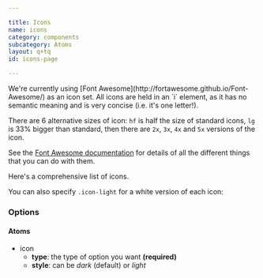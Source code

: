 ```yaml
---

title: Icons
name: icons
category: components
subcategory: Atoms
layout: q+tq
id: icons-page

---
```


<p class="lead">We're currently using [Font Awesome](http://fortawesome.github.io/Font-Awesome/) as an icon set. All icons are held in an `i` element, as it has no semantic meaning and is very concise (i.e. it's one letter!).</p>

<script>
component("icon", { "type": "heart" } );
</script>

There are 6 alternative sizes of icon: `hf` is half the size of standard icons, `lg` is 33% bigger than standard, then there are `2x`, `3x`, `4x` and `5x` versions of the icon.

<script>
component("icon", { "type": "heart", "size":"hf" } )+
component("icon", { "type": "heart", "size":"lg" } )+
component("icon", { "type": "heart", "size":"2x" } )+
component("icon", { "type": "heart", "size":"3x" } )+
component("icon", { "type": "heart", "size":"4x" } )+
component("icon", { "type": "heart", "size":"5x" } );
</script>

See the [Font Awesome documentation](http://fortawesome.github.io/Font-Awesome/examples/) for details of all the different things that you can do with them.

Here's a comprehensive list of icons.

<script>
component("icon", { "type": "adn" } )
+component("icon", { "type": "align-center" } )
+component("icon", { "type": "align-justify" } )
+component("icon", { "type": "align-left" } )
+component("icon", { "type": "align-right" } )
+component("icon", { "type": "ambulance" } )
+component("icon", { "type": "anchor" } )
+component("icon", { "type": "android" } )
+component("icon", { "type": "angellist" } )
+component("icon", { "type": "angle-double-down" } )
+component("icon", { "type": "angle-double-left" } )
+component("icon", { "type": "angle-double-right" } )
+component("icon", { "type": "angle-double-up" } )
+component("icon", { "type": "angle-down" } )
+component("icon", { "type": "angle-left" } )
+component("icon", { "type": "angle-right" } )
+component("icon", { "type": "angle-up" } )
+component("icon", { "type": "apple" } )
+component("icon", { "type": "archive" } )
+component("icon", { "type": "area-chart" } )
+component("icon", { "type": "arrow-circle-down" } )
+component("icon", { "type": "arrow-circle-left" } )
+component("icon", { "type": "arrow-circle-o-down" } )
+component("icon", { "type": "arrow-circle-o-left" } )
+component("icon", { "type": "arrow-circle-o-right" } )
+component("icon", { "type": "arrow-circle-o-up" } )
+component("icon", { "type": "arrow-circle-right" } )
+component("icon", { "type": "arrow-circle-up" } )
+component("icon", { "type": "arrow-down" } )
+component("icon", { "type": "arrow-left" } )
+component("icon", { "type": "arrow-right" } )
+component("icon", { "type": "arrow-up" } )
+component("icon", { "type": "arrows" } )
+component("icon", { "type": "arrows-alt" } )
+component("icon", { "type": "arrows-h" } )
+component("icon", { "type": "arrows-v" } )
+component("icon", { "type": "asterisk" } )
+component("icon", { "type": "at" } )
+component("icon", { "type": "backward" } )
+component("icon", { "type": "ban" } )
+component("icon", { "type": "bar-chart" } )
+component("icon", { "type": "barcode" } )
+component("icon", { "type": "bars" } )
+component("icon", { "type": "beer" } )
+component("icon", { "type": "behance" } )
+component("icon", { "type": "behance-square" } )
+component("icon", { "type": "bell" } )
+component("icon", { "type": "bell-o" } )
+component("icon", { "type": "bell-slash" } )
+component("icon", { "type": "bell-slash-o" } )
+component("icon", { "type": "bicycle" } )
+component("icon", { "type": "binoculars" } )
+component("icon", { "type": "birthday-cake" } )
+component("icon", { "type": "bitbucket" } )
+component("icon", { "type": "bitbucket-square" } )
+component("icon", { "type": "bold" } )
+component("icon", { "type": "bolt" } )
+component("icon", { "type": "bomb" } )
+component("icon", { "type": "book" } )
+component("icon", { "type": "bookmark" } )
+component("icon", { "type": "bookmark-o" } )
+component("icon", { "type": "briefcase" } )
+component("icon", { "type": "btc" } )
+component("icon", { "type": "bug" } )
+component("icon", { "type": "building" } )
+component("icon", { "type": "building-o" } )
+component("icon", { "type": "bullhorn" } )
+component("icon", { "type": "bullseye" } )
+component("icon", { "type": "bus" } )
+component("icon", { "type": "calculator" } )
+component("icon", { "type": "calendar" } )
+component("icon", { "type": "calendar-o" } )
+component("icon", { "type": "camera" } )
+component("icon", { "type": "camera-retro" } )
+component("icon", { "type": "car" } )
+component("icon", { "type": "caret-down" } )
+component("icon", { "type": "caret-left" } )
+component("icon", { "type": "caret-right" } )
+component("icon", { "type": "caret-square-o-down" } )
+component("icon", { "type": "caret-square-o-left" } )
+component("icon", { "type": "caret-square-o-right" } )
+component("icon", { "type": "caret-square-o-up" } )
+component("icon", { "type": "caret-up" } )
+component("icon", { "type": "cc" } )
+component("icon", { "type": "cc-amex" } )
+component("icon", { "type": "cc-discover" } )
+component("icon", { "type": "cc-mastercard" } )
+component("icon", { "type": "cc-paypal" } )
+component("icon", { "type": "cc-stripe" } )
+component("icon", { "type": "cc-visa" } )
+component("icon", { "type": "certificate" } )
+component("icon", { "type": "chain-broken" } )
+component("icon", { "type": "check" } )
+component("icon", { "type": "check-circle" } )
+component("icon", { "type": "check-circle-o" } )
+component("icon", { "type": "check-square" } )
+component("icon", { "type": "check-square-o" } )
+component("icon", { "type": "chevron-circle-down" } )
+component("icon", { "type": "chevron-circle-left" } )
+component("icon", { "type": "chevron-circle-right" } )
+component("icon", { "type": "chevron-circle-up" } )
+component("icon", { "type": "chevron-down" } )
+component("icon", { "type": "chevron-left" } )
+component("icon", { "type": "chevron-right" } )
+component("icon", { "type": "chevron-up" } )
+component("icon", { "type": "child" } )
+component("icon", { "type": "circle" } )
+component("icon", { "type": "circle-o" } )
+component("icon", { "type": "circle-o-notch" } )
+component("icon", { "type": "circle-thin" } )
+component("icon", { "type": "clipboard" } )
+component("icon", { "type": "clock-o" } )
+component("icon", { "type": "cloud" } )
+component("icon", { "type": "cloud-download" } )
+component("icon", { "type": "cloud-upload" } )
+component("icon", { "type": "code" } )
+component("icon", { "type": "code-fork" } )
+component("icon", { "type": "codepen" } )
+component("icon", { "type": "coffee" } )
+component("icon", { "type": "cog" } )
+component("icon", { "type": "cogs" } )
+component("icon", { "type": "columns" } )
+component("icon", { "type": "comment" } )
+component("icon", { "type": "comment-o" } )
+component("icon", { "type": "comments" } )
+component("icon", { "type": "comments-o" } )
+component("icon", { "type": "compass" } )
+component("icon", { "type": "compress" } )
+component("icon", { "type": "copyright" } )
+component("icon", { "type": "credit-card" } )
+component("icon", { "type": "crop" } )
+component("icon", { "type": "crosshairs" } )
+component("icon", { "type": "css3" } )
+component("icon", { "type": "cube" } )
+component("icon", { "type": "cubes" } )
+component("icon", { "type": "cutlery" } )
+component("icon", { "type": "database" } )
+component("icon", { "type": "delicious" } )
+component("icon", { "type": "desktop" } )
+component("icon", { "type": "deviantart" } )
+component("icon", { "type": "digg" } )
+component("icon", { "type": "dot-circle-o" } )
+component("icon", { "type": "download" } )
+component("icon", { "type": "dribbble" } )
+component("icon", { "type": "dropbox" } )
+component("icon", { "type": "drupal" } )
+component("icon", { "type": "eject" } )
+component("icon", { "type": "ellipsis-h" } )
+component("icon", { "type": "ellipsis-v" } )
+component("icon", { "type": "empire" } )
+component("icon", { "type": "envelope" } )
+component("icon", { "type": "envelope-o" } )
+component("icon", { "type": "envelope-square" } )
+component("icon", { "type": "eraser" } )
+component("icon", { "type": "eur" } )
+component("icon", { "type": "exchange" } )
+component("icon", { "type": "exclamation" } )
+component("icon", { "type": "exclamation-circle" } )
+component("icon", { "type": "exclamation-triangle" } )
+component("icon", { "type": "expand" } )
+component("icon", { "type": "external-link" } )
+component("icon", { "type": "external-link-square" } )
+component("icon", { "type": "eye" } )
+component("icon", { "type": "eye-slash" } )
+component("icon", { "type": "eyedropper" } )
+component("icon", { "type": "facebook" } )
+component("icon", { "type": "facebook-square" } )
+component("icon", { "type": "fast-backward" } )
+component("icon", { "type": "fast-forward" } )
+component("icon", { "type": "fax" } )
+component("icon", { "type": "female" } )
+component("icon", { "type": "fighter-jet" } )
+component("icon", { "type": "file" } )
+component("icon", { "type": "file-archive-o" } )
+component("icon", { "type": "file-audio-o" } )
+component("icon", { "type": "file-code-o" } )
+component("icon", { "type": "file-excel-o" } )
+component("icon", { "type": "file-image-o" } )
+component("icon", { "type": "file-o" } )
+component("icon", { "type": "file-pdf-o" } )
+component("icon", { "type": "file-powerpoint-o" } )
+component("icon", { "type": "file-text" } )
+component("icon", { "type": "file-text-o" } )
+component("icon", { "type": "file-video-o" } )
+component("icon", { "type": "file-word-o" } )
+component("icon", { "type": "files-o" } )
+component("icon", { "type": "film" } )
+component("icon", { "type": "filter" } )
+component("icon", { "type": "fire" } )
+component("icon", { "type": "fire-extinguisher" } )
+component("icon", { "type": "flag" } )
+component("icon", { "type": "flag-checkered" } )
+component("icon", { "type": "flag-o" } )
+component("icon", { "type": "flask" } )
+component("icon", { "type": "flickr" } )
+component("icon", { "type": "floppy-o" } )
+component("icon", { "type": "folder" } )
+component("icon", { "type": "folder-o" } )
+component("icon", { "type": "folder-open" } )
+component("icon", { "type": "folder-open-o" } )
+component("icon", { "type": "font" } )
+component("icon", { "type": "forward" } )
+component("icon", { "type": "foursquare" } )
+component("icon", { "type": "frown-o" } )
+component("icon", { "type": "futbol-o" } )
+component("icon", { "type": "gamepad" } )
+component("icon", { "type": "gavel" } )
+component("icon", { "type": "gbp" } )
+component("icon", { "type": "gift" } )
+component("icon", { "type": "git" } )
+component("icon", { "type": "git-square" } )
+component("icon", { "type": "github" } )
+component("icon", { "type": "github-alt" } )
+component("icon", { "type": "github-square" } )
+component("icon", { "type": "gittip" } )
+component("icon", { "type": "glass" } )
+component("icon", { "type": "globe" } )
+component("icon", { "type": "google" } )
+component("icon", { "type": "google-plus" } )
+component("icon", { "type": "google-plus-square" } )
+component("icon", { "type": "google-wallet" } )
+component("icon", { "type": "graduation-cap" } )
+component("icon", { "type": "h-square" } )
+component("icon", { "type": "hacker-news" } )
+component("icon", { "type": "hand-o-down" } )
+component("icon", { "type": "hand-o-left" } )
+component("icon", { "type": "hand-o-right" } )
+component("icon", { "type": "hand-o-up" } )
+component("icon", { "type": "hdd-o" } )
+component("icon", { "type": "header" } )
+component("icon", { "type": "headphones" } )
+component("icon", { "type": "heart" } )
+component("icon", { "type": "heart-o" } )
+component("icon", { "type": "history" } )
+component("icon", { "type": "home" } )
+component("icon", { "type": "hospital-o" } )
+component("icon", { "type": "html5" } )
+component("icon", { "type": "ils" } )
+component("icon", { "type": "inbox" } )
+component("icon", { "type": "indent" } )
+component("icon", { "type": "info" } )
+component("icon", { "type": "info-circle" } )
+component("icon", { "type": "inr" } )
+component("icon", { "type": "instagram" } )
+component("icon", { "type": "ioxhost" } )
+component("icon", { "type": "italic" } )
+component("icon", { "type": "joomla" } )
+component("icon", { "type": "jpy" } )
+component("icon", { "type": "jsfiddle" } )
+component("icon", { "type": "key" } )
+component("icon", { "type": "keyboard-o" } )
+component("icon", { "type": "krw" } )
+component("icon", { "type": "language" } )
+component("icon", { "type": "laptop" } )
+component("icon", { "type": "lastfm" } )
+component("icon", { "type": "lastfm-square" } )
+component("icon", { "type": "leaf" } )
+component("icon", { "type": "lemon-o" } )
+component("icon", { "type": "level-down" } )
+component("icon", { "type": "level-up" } )
+component("icon", { "type": "life-ring" } )
+component("icon", { "type": "lightbulb-o" } )
+component("icon", { "type": "line-chart" } )
+component("icon", { "type": "link" } )
+component("icon", { "type": "linkedin" } )
+component("icon", { "type": "linkedin-square" } )
+component("icon", { "type": "linux" } )
+component("icon", { "type": "list" } )
+component("icon", { "type": "list-alt" } )
+component("icon", { "type": "list-ol" } )
+component("icon", { "type": "list-ul" } )
+component("icon", { "type": "location-arrow" } )
+component("icon", { "type": "lock" } )
+component("icon", { "type": "long-arrow-down" } )
+component("icon", { "type": "long-arrow-left" } )
+component("icon", { "type": "long-arrow-right" } )
+component("icon", { "type": "long-arrow-up" } )
+component("icon", { "type": "magic" } )
+component("icon", { "type": "magnet" } )
+component("icon", { "type": "male" } )
+component("icon", { "type": "map-marker" } )
+component("icon", { "type": "maxcdn" } )
+component("icon", { "type": "meanpath" } )
+component("icon", { "type": "medkit" } )
+component("icon", { "type": "meh-o" } )
+component("icon", { "type": "microphone" } )
+component("icon", { "type": "microphone-slash" } )
+component("icon", { "type": "minus" } )
+component("icon", { "type": "minus-circle" } )
+component("icon", { "type": "minus-square" } )
+component("icon", { "type": "minus-square-o" } )
+component("icon", { "type": "mobile" } )
+component("icon", { "type": "money" } )
+component("icon", { "type": "moon-o" } )
+component("icon", { "type": "music" } )
+component("icon", { "type": "newspaper-o" } )
+component("icon", { "type": "openid" } )
+component("icon", { "type": "outdent" } )
+component("icon", { "type": "pagelines" } )
+component("icon", { "type": "paint-brush" } )
+component("icon", { "type": "paper-plane" } )
+component("icon", { "type": "paper-plane-o" } )
+component("icon", { "type": "paperclip" } )
+component("icon", { "type": "paragraph" } )
+component("icon", { "type": "pause" } )
+component("icon", { "type": "paw" } )
+component("icon", { "type": "paypal" } )
+component("icon", { "type": "pencil" } )
+component("icon", { "type": "pencil-square" } )
+component("icon", { "type": "pencil-square-o" } )
+component("icon", { "type": "phone" } )
+component("icon", { "type": "phone-square" } )
+component("icon", { "type": "picture-o" } )
+component("icon", { "type": "pie-chart" } )
+component("icon", { "type": "pied-piper" } )
+component("icon", { "type": "pied-piper-alt" } )
+component("icon", { "type": "pinterest" } )
+component("icon", { "type": "pinterest-square" } )
+component("icon", { "type": "plane" } )
+component("icon", { "type": "play" } )
+component("icon", { "type": "play-circle" } )
+component("icon", { "type": "play-circle-o" } )
+component("icon", { "type": "plug" } )
+component("icon", { "type": "plus" } )
+component("icon", { "type": "plus-circle" } )
+component("icon", { "type": "plus-square" } )
+component("icon", { "type": "plus-square-o" } )
+component("icon", { "type": "power-off" } )
+component("icon", { "type": "print" } )
+component("icon", { "type": "puzzle-piece" } )
+component("icon", { "type": "qq" } )
+component("icon", { "type": "qrcode" } )
+component("icon", { "type": "question" } )
+component("icon", { "type": "question-circle" } )
+component("icon", { "type": "quote-left" } )
+component("icon", { "type": "quote-right" } )
+component("icon", { "type": "random" } )
+component("icon", { "type": "rebel" } )
+component("icon", { "type": "recycle" } )
+component("icon", { "type": "reddit" } )
+component("icon", { "type": "reddit-square" } )
+component("icon", { "type": "refresh" } )
+component("icon", { "type": "renren" } )
+component("icon", { "type": "repeat" } )
+component("icon", { "type": "reply" } )
+component("icon", { "type": "reply-all" } )
+component("icon", { "type": "retweet" } )
+component("icon", { "type": "road" } )
+component("icon", { "type": "rocket" } )
+component("icon", { "type": "rss" } )
+component("icon", { "type": "rss-square" } )
+component("icon", { "type": "rub" } )
+component("icon", { "type": "scissors" } )
+component("icon", { "type": "search" } )
+component("icon", { "type": "search-minus" } )
+component("icon", { "type": "search-plus" } )
+component("icon", { "type": "share" } )
+component("icon", { "type": "share-alt" } )
+component("icon", { "type": "share-alt-square" } )
+component("icon", { "type": "share-square" } )
+component("icon", { "type": "share-square-o" } )
+component("icon", { "type": "shield" } )
+component("icon", { "type": "shopping-cart" } )
+component("icon", { "type": "sign-in" } )
+component("icon", { "type": "sign-out" } )
+component("icon", { "type": "signal" } )
+component("icon", { "type": "sitemap" } )
+component("icon", { "type": "skype" } )
+component("icon", { "type": "slack" } )
+component("icon", { "type": "sliders" } )
+component("icon", { "type": "slideshare" } )
+component("icon", { "type": "smile-o" } )
+component("icon", { "type": "sort" } )
+component("icon", { "type": "sort-alpha-asc" } )
+component("icon", { "type": "sort-alpha-desc" } )
+component("icon", { "type": "sort-amount-asc" } )
+component("icon", { "type": "sort-amount-desc" } )
+component("icon", { "type": "sort-asc" } )
+component("icon", { "type": "sort-desc" } )
+component("icon", { "type": "sort-numeric-asc" } )
+component("icon", { "type": "sort-numeric-desc" } )
+component("icon", { "type": "soundcloud" } )
+component("icon", { "type": "space-shuttle" } )
+component("icon", { "type": "spinner" } )
+component("icon", { "type": "spoon" } )
+component("icon", { "type": "spotify" } )
+component("icon", { "type": "square" } )
+component("icon", { "type": "square-o" } )
+component("icon", { "type": "stack-exchange" } )
+component("icon", { "type": "stack-overflow" } )
+component("icon", { "type": "star" } )
+component("icon", { "type": "star-half" } )
+component("icon", { "type": "star-half-o" } )
+component("icon", { "type": "star-o" } )
+component("icon", { "type": "steam" } )
+component("icon", { "type": "steam-square" } )
+component("icon", { "type": "step-backward" } )
+component("icon", { "type": "step-forward" } )
+component("icon", { "type": "stethoscope" } )
+component("icon", { "type": "stop" } )
+component("icon", { "type": "strikethrough" } )
+component("icon", { "type": "stumbleupon" } )
+component("icon", { "type": "stumbleupon-circle" } )
+component("icon", { "type": "subscript" } )
+component("icon", { "type": "suitcase" } )
+component("icon", { "type": "sun-o" } )
+component("icon", { "type": "superscript" } )
+component("icon", { "type": "table" } )
+component("icon", { "type": "tablet" } )
+component("icon", { "type": "tachometer" } )
+component("icon", { "type": "tag" } )
+component("icon", { "type": "tags" } )
+component("icon", { "type": "tasks" } )
+component("icon", { "type": "taxi" } )
+component("icon", { "type": "tencent-weibo" } )
+component("icon", { "type": "terminal" } )
+component("icon", { "type": "text-height" } )
+component("icon", { "type": "text-width" } )
+component("icon", { "type": "th" } )
+component("icon", { "type": "th-large" } )
+component("icon", { "type": "th-list" } )
+component("icon", { "type": "thumb-tack" } )
+component("icon", { "type": "thumbs-down" } )
+component("icon", { "type": "thumbs-o-down" } )
+component("icon", { "type": "thumbs-o-up" } )
+component("icon", { "type": "thumbs-up" } )
+component("icon", { "type": "ticket" } )
+component("icon", { "type": "times" } )
+component("icon", { "type": "times-circle" } )
+component("icon", { "type": "times-circle-o" } )
+component("icon", { "type": "tint" } )
+component("icon", { "type": "toggle-off" } )
+component("icon", { "type": "toggle-on" } )
+component("icon", { "type": "trash" } )
+component("icon", { "type": "trash-o" } )
+component("icon", { "type": "tree" } )
+component("icon", { "type": "trello" } )
+component("icon", { "type": "trophy" } )
+component("icon", { "type": "truck" } )
+component("icon", { "type": "try" } )
+component("icon", { "type": "tty" } )
+component("icon", { "type": "tumblr" } )
+component("icon", { "type": "tumblr-square" } )
+component("icon", { "type": "twitch" } )
+component("icon", { "type": "twitter" } )
+component("icon", { "type": "twitter-square" } )
+component("icon", { "type": "umbrella" } )
+component("icon", { "type": "underline" } )
+component("icon", { "type": "undo" } )
+component("icon", { "type": "university" } )
+component("icon", { "type": "unlock" } )
+component("icon", { "type": "unlock-alt" } )
+component("icon", { "type": "upload" } )
+component("icon", { "type": "usd" } )
+component("icon", { "type": "user" } )
+component("icon", { "type": "user-md" } )
+component("icon", { "type": "users" } )
+component("icon", { "type": "video-camera" } )
+component("icon", { "type": "vimeo-square" } )
+component("icon", { "type": "vine" } )
+component("icon", { "type": "vk" } )
+component("icon", { "type": "volume-down" } )
+component("icon", { "type": "volume-off" } )
+component("icon", { "type": "volume-up" } )
+component("icon", { "type": "weibo" } )
+component("icon", { "type": "weixin" } )
+component("icon", { "type": "wheelchair" } )
+component("icon", { "type": "wifi" } )
+component("icon", { "type": "windows" } )
+component("icon", { "type": "wordpress" } )
+component("icon", { "type": "wrench" } )
+component("icon", { "type": "xing" } )
+component("icon", { "type": "xing-square" } )
+component("icon", { "type": "yahoo" } )
+component("icon", { "type": "yelp" } )
+component("icon", { "type": "youtube" } )
+component("icon", { "type": "youtube-play" } );

</script>

You can also specify `.icon-light` for a white version of each icon:

<script>
component("icon", { "type": "adn", "style": "inverse" } )
+component("icon", { "type": "align-center", "style": "inverse" } )
+component("icon", { "type": "align-justify", "style": "inverse" } )
+component("icon", { "type": "align-left", "style": "inverse" } )
+component("icon", { "type": "align-right", "style": "inverse" } )
+component("icon", { "type": "ambulance", "style": "inverse" } )
+component("icon", { "type": "anchor", "style": "inverse" } )
+component("icon", { "type": "android", "style": "inverse" } )
+component("icon", { "type": "angellist", "style": "inverse" } )
+component("icon", { "type": "angle-double-down", "style": "inverse" } )
+component("icon", { "type": "angle-double-left", "style": "inverse" } )
+component("icon", { "type": "angle-double-right", "style": "inverse" } )
+component("icon", { "type": "angle-double-up", "style": "inverse" } )
+component("icon", { "type": "angle-down", "style": "inverse" } )
+component("icon", { "type": "angle-left", "style": "inverse" } )
+component("icon", { "type": "angle-right", "style": "inverse" } )
+component("icon", { "type": "angle-up", "style": "inverse" } )
+component("icon", { "type": "apple", "style": "inverse" } )
+component("icon", { "type": "archive", "style": "inverse" } )
+component("icon", { "type": "area-chart", "style": "inverse" } )
+component("icon", { "type": "arrow-circle-down", "style": "inverse" } )
+component("icon", { "type": "arrow-circle-left", "style": "inverse" } )
+component("icon", { "type": "arrow-circle-o-down", "style": "inverse" } )
+component("icon", { "type": "arrow-circle-o-left", "style": "inverse" } )
+component("icon", { "type": "arrow-circle-o-right", "style": "inverse" } )
+component("icon", { "type": "arrow-circle-o-up", "style": "inverse" } )
+component("icon", { "type": "arrow-circle-right", "style": "inverse" } )
+component("icon", { "type": "arrow-circle-up", "style": "inverse" } )
+component("icon", { "type": "arrow-down", "style": "inverse" } )
+component("icon", { "type": "arrow-left", "style": "inverse" } )
+component("icon", { "type": "arrow-right", "style": "inverse" } )
+component("icon", { "type": "arrow-up", "style": "inverse" } )
+component("icon", { "type": "arrows", "style": "inverse" } )
+component("icon", { "type": "arrows-alt", "style": "inverse" } )
+component("icon", { "type": "arrows-h", "style": "inverse" } )
+component("icon", { "type": "arrows-v", "style": "inverse" } )
+component("icon", { "type": "asterisk", "style": "inverse" } )
+component("icon", { "type": "at", "style": "inverse" } )
+component("icon", { "type": "backward", "style": "inverse" } )
+component("icon", { "type": "ban", "style": "inverse" } )
+component("icon", { "type": "bar-chart", "style": "inverse" } )
+component("icon", { "type": "barcode", "style": "inverse" } )
+component("icon", { "type": "bars", "style": "inverse" } )
+component("icon", { "type": "beer", "style": "inverse" } )
+component("icon", { "type": "behance", "style": "inverse" } )
+component("icon", { "type": "behance-square", "style": "inverse" } )
+component("icon", { "type": "bell", "style": "inverse" } )
+component("icon", { "type": "bell-o", "style": "inverse" } )
+component("icon", { "type": "bell-slash", "style": "inverse" } )
+component("icon", { "type": "bell-slash-o", "style": "inverse" } )
+component("icon", { "type": "bicycle", "style": "inverse" } )
+component("icon", { "type": "binoculars", "style": "inverse" } )
+component("icon", { "type": "birthday-cake", "style": "inverse" } )
+component("icon", { "type": "bitbucket", "style": "inverse" } )
+component("icon", { "type": "bitbucket-square", "style": "inverse" } )
+component("icon", { "type": "bold", "style": "inverse" } )
+component("icon", { "type": "bolt", "style": "inverse" } )
+component("icon", { "type": "bomb", "style": "inverse" } )
+component("icon", { "type": "book", "style": "inverse" } )
+component("icon", { "type": "bookmark", "style": "inverse" } )
+component("icon", { "type": "bookmark-o", "style": "inverse" } )
+component("icon", { "type": "briefcase", "style": "inverse" } )
+component("icon", { "type": "btc", "style": "inverse" } )
+component("icon", { "type": "bug", "style": "inverse" } )
+component("icon", { "type": "building", "style": "inverse" } )
+component("icon", { "type": "building-o", "style": "inverse" } )
+component("icon", { "type": "bullhorn", "style": "inverse" } )
+component("icon", { "type": "bullseye", "style": "inverse" } )
+component("icon", { "type": "bus", "style": "inverse" } )
+component("icon", { "type": "calculator", "style": "inverse" } )
+component("icon", { "type": "calendar", "style": "inverse" } )
+component("icon", { "type": "calendar-o", "style": "inverse" } )
+component("icon", { "type": "camera", "style": "inverse" } )
+component("icon", { "type": "camera-retro", "style": "inverse" } )
+component("icon", { "type": "car", "style": "inverse" } )
+component("icon", { "type": "caret-down", "style": "inverse" } )
+component("icon", { "type": "caret-left", "style": "inverse" } )
+component("icon", { "type": "caret-right", "style": "inverse" } )
+component("icon", { "type": "caret-square-o-down", "style": "inverse" } )
+component("icon", { "type": "caret-square-o-left", "style": "inverse" } )
+component("icon", { "type": "caret-square-o-right", "style": "inverse" } )
+component("icon", { "type": "caret-square-o-up", "style": "inverse" } )
+component("icon", { "type": "caret-up", "style": "inverse" } )
+component("icon", { "type": "cc", "style": "inverse" } )
+component("icon", { "type": "cc-amex", "style": "inverse" } )
+component("icon", { "type": "cc-discover", "style": "inverse" } )
+component("icon", { "type": "cc-mastercard", "style": "inverse" } )
+component("icon", { "type": "cc-paypal", "style": "inverse" } )
+component("icon", { "type": "cc-stripe", "style": "inverse" } )
+component("icon", { "type": "cc-visa", "style": "inverse" } )
+component("icon", { "type": "certificate", "style": "inverse" } )
+component("icon", { "type": "chain-broken", "style": "inverse" } )
+component("icon", { "type": "check", "style": "inverse" } )
+component("icon", { "type": "check-circle", "style": "inverse" } )
+component("icon", { "type": "check-circle-o", "style": "inverse" } )
+component("icon", { "type": "check-square", "style": "inverse" } )
+component("icon", { "type": "check-square-o", "style": "inverse" } )
+component("icon", { "type": "chevron-circle-down", "style": "inverse" } )
+component("icon", { "type": "chevron-circle-left", "style": "inverse" } )
+component("icon", { "type": "chevron-circle-right", "style": "inverse" } )
+component("icon", { "type": "chevron-circle-up", "style": "inverse" } )
+component("icon", { "type": "chevron-down", "style": "inverse" } )
+component("icon", { "type": "chevron-left", "style": "inverse" } )
+component("icon", { "type": "chevron-right", "style": "inverse" } )
+component("icon", { "type": "chevron-up", "style": "inverse" } )
+component("icon", { "type": "child", "style": "inverse" } )
+component("icon", { "type": "circle", "style": "inverse" } )
+component("icon", { "type": "circle-o", "style": "inverse" } )
+component("icon", { "type": "circle-o-notch", "style": "inverse" } )
+component("icon", { "type": "circle-thin", "style": "inverse" } )
+component("icon", { "type": "clipboard", "style": "inverse" } )
+component("icon", { "type": "clock-o", "style": "inverse" } )
+component("icon", { "type": "cloud", "style": "inverse" } )
+component("icon", { "type": "cloud-download", "style": "inverse" } )
+component("icon", { "type": "cloud-upload", "style": "inverse" } )
+component("icon", { "type": "code", "style": "inverse" } )
+component("icon", { "type": "code-fork", "style": "inverse" } )
+component("icon", { "type": "codepen", "style": "inverse" } )
+component("icon", { "type": "coffee", "style": "inverse" } )
+component("icon", { "type": "cog", "style": "inverse" } )
+component("icon", { "type": "cogs", "style": "inverse" } )
+component("icon", { "type": "columns", "style": "inverse" } )
+component("icon", { "type": "comment", "style": "inverse" } )
+component("icon", { "type": "comment-o", "style": "inverse" } )
+component("icon", { "type": "comments", "style": "inverse" } )
+component("icon", { "type": "comments-o", "style": "inverse" } )
+component("icon", { "type": "compass", "style": "inverse" } )
+component("icon", { "type": "compress", "style": "inverse" } )
+component("icon", { "type": "copyright", "style": "inverse" } )
+component("icon", { "type": "credit-card", "style": "inverse" } )
+component("icon", { "type": "crop", "style": "inverse" } )
+component("icon", { "type": "crosshairs", "style": "inverse" } )
+component("icon", { "type": "css3", "style": "inverse" } )
+component("icon", { "type": "cube", "style": "inverse" } )
+component("icon", { "type": "cubes", "style": "inverse" } )
+component("icon", { "type": "cutlery", "style": "inverse" } )
+component("icon", { "type": "database", "style": "inverse" } )
+component("icon", { "type": "delicious", "style": "inverse" } )
+component("icon", { "type": "desktop", "style": "inverse" } )
+component("icon", { "type": "deviantart", "style": "inverse" } )
+component("icon", { "type": "digg", "style": "inverse" } )
+component("icon", { "type": "dot-circle-o", "style": "inverse" } )
+component("icon", { "type": "download", "style": "inverse" } )
+component("icon", { "type": "dribbble", "style": "inverse" } )
+component("icon", { "type": "dropbox", "style": "inverse" } )
+component("icon", { "type": "drupal", "style": "inverse" } )
+component("icon", { "type": "eject", "style": "inverse" } )
+component("icon", { "type": "ellipsis-h", "style": "inverse" } )
+component("icon", { "type": "ellipsis-v", "style": "inverse" } )
+component("icon", { "type": "empire", "style": "inverse" } )
+component("icon", { "type": "envelope", "style": "inverse" } )
+component("icon", { "type": "envelope-o", "style": "inverse" } )
+component("icon", { "type": "envelope-square", "style": "inverse" } )
+component("icon", { "type": "eraser", "style": "inverse" } )
+component("icon", { "type": "eur", "style": "inverse" } )
+component("icon", { "type": "exchange", "style": "inverse" } )
+component("icon", { "type": "exclamation", "style": "inverse" } )
+component("icon", { "type": "exclamation-circle", "style": "inverse" } )
+component("icon", { "type": "exclamation-triangle", "style": "inverse" } )
+component("icon", { "type": "expand", "style": "inverse" } )
+component("icon", { "type": "external-link", "style": "inverse" } )
+component("icon", { "type": "external-link-square", "style": "inverse" } )
+component("icon", { "type": "eye", "style": "inverse" } )
+component("icon", { "type": "eye-slash", "style": "inverse" } )
+component("icon", { "type": "eyedropper", "style": "inverse" } )
+component("icon", { "type": "facebook", "style": "inverse" } )
+component("icon", { "type": "facebook-square", "style": "inverse" } )
+component("icon", { "type": "fast-backward", "style": "inverse" } )
+component("icon", { "type": "fast-forward", "style": "inverse" } )
+component("icon", { "type": "fax", "style": "inverse" } )
+component("icon", { "type": "female", "style": "inverse" } )
+component("icon", { "type": "fighter-jet", "style": "inverse" } )
+component("icon", { "type": "file", "style": "inverse" } )
+component("icon", { "type": "file-archive-o", "style": "inverse" } )
+component("icon", { "type": "file-audio-o", "style": "inverse" } )
+component("icon", { "type": "file-code-o", "style": "inverse" } )
+component("icon", { "type": "file-excel-o", "style": "inverse" } )
+component("icon", { "type": "file-image-o", "style": "inverse" } )
+component("icon", { "type": "file-o", "style": "inverse" } )
+component("icon", { "type": "file-pdf-o", "style": "inverse" } )
+component("icon", { "type": "file-powerpoint-o", "style": "inverse" } )
+component("icon", { "type": "file-text", "style": "inverse" } )
+component("icon", { "type": "file-text-o", "style": "inverse" } )
+component("icon", { "type": "file-video-o", "style": "inverse" } )
+component("icon", { "type": "file-word-o", "style": "inverse" } )
+component("icon", { "type": "files-o", "style": "inverse" } )
+component("icon", { "type": "film", "style": "inverse" } )
+component("icon", { "type": "filter", "style": "inverse" } )
+component("icon", { "type": "fire", "style": "inverse" } )
+component("icon", { "type": "fire-extinguisher", "style": "inverse" } )
+component("icon", { "type": "flag", "style": "inverse" } )
+component("icon", { "type": "flag-checkered", "style": "inverse" } )
+component("icon", { "type": "flag-o", "style": "inverse" } )
+component("icon", { "type": "flask", "style": "inverse" } )
+component("icon", { "type": "flickr", "style": "inverse" } )
+component("icon", { "type": "floppy-o", "style": "inverse" } )
+component("icon", { "type": "folder", "style": "inverse" } )
+component("icon", { "type": "folder-o", "style": "inverse" } )
+component("icon", { "type": "folder-open", "style": "inverse" } )
+component("icon", { "type": "folder-open-o", "style": "inverse" } )
+component("icon", { "type": "font", "style": "inverse" } )
+component("icon", { "type": "forward", "style": "inverse" } )
+component("icon", { "type": "foursquare", "style": "inverse" } )
+component("icon", { "type": "frown-o", "style": "inverse" } )
+component("icon", { "type": "futbol-o", "style": "inverse" } )
+component("icon", { "type": "gamepad", "style": "inverse" } )
+component("icon", { "type": "gavel", "style": "inverse" } )
+component("icon", { "type": "gbp", "style": "inverse" } )
+component("icon", { "type": "gift", "style": "inverse" } )
+component("icon", { "type": "git", "style": "inverse" } )
+component("icon", { "type": "git-square", "style": "inverse" } )
+component("icon", { "type": "github", "style": "inverse" } )
+component("icon", { "type": "github-alt", "style": "inverse" } )
+component("icon", { "type": "github-square", "style": "inverse" } )
+component("icon", { "type": "gittip", "style": "inverse" } )
+component("icon", { "type": "glass", "style": "inverse" } )
+component("icon", { "type": "globe", "style": "inverse" } )
+component("icon", { "type": "google", "style": "inverse" } )
+component("icon", { "type": "google-plus", "style": "inverse" } )
+component("icon", { "type": "google-plus-square", "style": "inverse" } )
+component("icon", { "type": "google-wallet", "style": "inverse" } )
+component("icon", { "type": "graduation-cap", "style": "inverse" } )
+component("icon", { "type": "h-square", "style": "inverse" } )
+component("icon", { "type": "hacker-news", "style": "inverse" } )
+component("icon", { "type": "hand-o-down", "style": "inverse" } )
+component("icon", { "type": "hand-o-left", "style": "inverse" } )
+component("icon", { "type": "hand-o-right", "style": "inverse" } )
+component("icon", { "type": "hand-o-up", "style": "inverse" } )
+component("icon", { "type": "hdd-o", "style": "inverse" } )
+component("icon", { "type": "header", "style": "inverse" } )
+component("icon", { "type": "headphones", "style": "inverse" } )
+component("icon", { "type": "heart", "style": "inverse" } )
+component("icon", { "type": "heart-o", "style": "inverse" } )
+component("icon", { "type": "history", "style": "inverse" } )
+component("icon", { "type": "home", "style": "inverse" } )
+component("icon", { "type": "hospital-o", "style": "inverse" } )
+component("icon", { "type": "html5", "style": "inverse" } )
+component("icon", { "type": "ils", "style": "inverse" } )
+component("icon", { "type": "inbox", "style": "inverse" } )
+component("icon", { "type": "indent", "style": "inverse" } )
+component("icon", { "type": "info", "style": "inverse" } )
+component("icon", { "type": "info-circle", "style": "inverse" } )
+component("icon", { "type": "inr", "style": "inverse" } )
+component("icon", { "type": "instagram", "style": "inverse" } )
+component("icon", { "type": "ioxhost", "style": "inverse" } )
+component("icon", { "type": "italic", "style": "inverse" } )
+component("icon", { "type": "joomla", "style": "inverse" } )
+component("icon", { "type": "jpy", "style": "inverse" } )
+component("icon", { "type": "jsfiddle", "style": "inverse" } )
+component("icon", { "type": "key", "style": "inverse" } )
+component("icon", { "type": "keyboard-o", "style": "inverse" } )
+component("icon", { "type": "krw", "style": "inverse" } )
+component("icon", { "type": "language", "style": "inverse" } )
+component("icon", { "type": "laptop", "style": "inverse" } )
+component("icon", { "type": "lastfm", "style": "inverse" } )
+component("icon", { "type": "lastfm-square", "style": "inverse" } )
+component("icon", { "type": "leaf", "style": "inverse" } )
+component("icon", { "type": "lemon-o", "style": "inverse" } )
+component("icon", { "type": "level-down", "style": "inverse" } )
+component("icon", { "type": "level-up", "style": "inverse" } )
+component("icon", { "type": "life-ring", "style": "inverse" } )
+component("icon", { "type": "lightbulb-o", "style": "inverse" } )
+component("icon", { "type": "line-chart", "style": "inverse" } )
+component("icon", { "type": "link", "style": "inverse" } )
+component("icon", { "type": "linkedin", "style": "inverse" } )
+component("icon", { "type": "linkedin-square", "style": "inverse" } )
+component("icon", { "type": "linux", "style": "inverse" } )
+component("icon", { "type": "list", "style": "inverse" } )
+component("icon", { "type": "list-alt", "style": "inverse" } )
+component("icon", { "type": "list-ol", "style": "inverse" } )
+component("icon", { "type": "list-ul", "style": "inverse" } )
+component("icon", { "type": "location-arrow", "style": "inverse" } )
+component("icon", { "type": "lock", "style": "inverse" } )
+component("icon", { "type": "long-arrow-down", "style": "inverse" } )
+component("icon", { "type": "long-arrow-left", "style": "inverse" } )
+component("icon", { "type": "long-arrow-right", "style": "inverse" } )
+component("icon", { "type": "long-arrow-up", "style": "inverse" } )
+component("icon", { "type": "magic", "style": "inverse" } )
+component("icon", { "type": "magnet", "style": "inverse" } )
+component("icon", { "type": "male", "style": "inverse" } )
+component("icon", { "type": "map-marker", "style": "inverse" } )
+component("icon", { "type": "maxcdn", "style": "inverse" } )
+component("icon", { "type": "meanpath", "style": "inverse" } )
+component("icon", { "type": "medkit", "style": "inverse" } )
+component("icon", { "type": "meh-o", "style": "inverse" } )
+component("icon", { "type": "microphone", "style": "inverse" } )
+component("icon", { "type": "microphone-slash", "style": "inverse" } )
+component("icon", { "type": "minus", "style": "inverse" } )
+component("icon", { "type": "minus-circle", "style": "inverse" } )
+component("icon", { "type": "minus-square", "style": "inverse" } )
+component("icon", { "type": "minus-square-o", "style": "inverse" } )
+component("icon", { "type": "mobile", "style": "inverse" } )
+component("icon", { "type": "money", "style": "inverse" } )
+component("icon", { "type": "moon-o", "style": "inverse" } )
+component("icon", { "type": "music", "style": "inverse" } )
+component("icon", { "type": "newspaper-o", "style": "inverse" } )
+component("icon", { "type": "openid", "style": "inverse" } )
+component("icon", { "type": "outdent", "style": "inverse" } )
+component("icon", { "type": "pagelines", "style": "inverse" } )
+component("icon", { "type": "paint-brush", "style": "inverse" } )
+component("icon", { "type": "paper-plane", "style": "inverse" } )
+component("icon", { "type": "paper-plane-o", "style": "inverse" } )
+component("icon", { "type": "paperclip", "style": "inverse" } )
+component("icon", { "type": "paragraph", "style": "inverse" } )
+component("icon", { "type": "pause", "style": "inverse" } )
+component("icon", { "type": "paw", "style": "inverse" } )
+component("icon", { "type": "paypal", "style": "inverse" } )
+component("icon", { "type": "pencil", "style": "inverse" } )
+component("icon", { "type": "pencil-square", "style": "inverse" } )
+component("icon", { "type": "pencil-square-o", "style": "inverse" } )
+component("icon", { "type": "phone", "style": "inverse" } )
+component("icon", { "type": "phone-square", "style": "inverse" } )
+component("icon", { "type": "picture-o", "style": "inverse" } )
+component("icon", { "type": "pie-chart", "style": "inverse" } )
+component("icon", { "type": "pied-piper", "style": "inverse" } )
+component("icon", { "type": "pied-piper-alt", "style": "inverse" } )
+component("icon", { "type": "pinterest", "style": "inverse" } )
+component("icon", { "type": "pinterest-square", "style": "inverse" } )
+component("icon", { "type": "plane", "style": "inverse" } )
+component("icon", { "type": "play", "style": "inverse" } )
+component("icon", { "type": "play-circle", "style": "inverse" } )
+component("icon", { "type": "play-circle-o", "style": "inverse" } )
+component("icon", { "type": "plug", "style": "inverse" } )
+component("icon", { "type": "plus", "style": "inverse" } )
+component("icon", { "type": "plus-circle", "style": "inverse" } )
+component("icon", { "type": "plus-square", "style": "inverse" } )
+component("icon", { "type": "plus-square-o", "style": "inverse" } )
+component("icon", { "type": "power-off", "style": "inverse" } )
+component("icon", { "type": "print", "style": "inverse" } )
+component("icon", { "type": "puzzle-piece", "style": "inverse" } )
+component("icon", { "type": "qq", "style": "inverse" } )
+component("icon", { "type": "qrcode", "style": "inverse" } )
+component("icon", { "type": "question", "style": "inverse" } )
+component("icon", { "type": "question-circle", "style": "inverse" } )
+component("icon", { "type": "quote-left", "style": "inverse" } )
+component("icon", { "type": "quote-right", "style": "inverse" } )
+component("icon", { "type": "random", "style": "inverse" } )
+component("icon", { "type": "rebel", "style": "inverse" } )
+component("icon", { "type": "recycle", "style": "inverse" } )
+component("icon", { "type": "reddit", "style": "inverse" } )
+component("icon", { "type": "reddit-square", "style": "inverse" } )
+component("icon", { "type": "refresh", "style": "inverse" } )
+component("icon", { "type": "renren", "style": "inverse" } )
+component("icon", { "type": "repeat", "style": "inverse" } )
+component("icon", { "type": "reply", "style": "inverse" } )
+component("icon", { "type": "reply-all", "style": "inverse" } )
+component("icon", { "type": "retweet", "style": "inverse" } )
+component("icon", { "type": "road", "style": "inverse" } )
+component("icon", { "type": "rocket", "style": "inverse" } )
+component("icon", { "type": "rss", "style": "inverse" } )
+component("icon", { "type": "rss-square", "style": "inverse" } )
+component("icon", { "type": "rub", "style": "inverse" } )
+component("icon", { "type": "scissors", "style": "inverse" } )
+component("icon", { "type": "search", "style": "inverse" } )
+component("icon", { "type": "search-minus", "style": "inverse" } )
+component("icon", { "type": "search-plus", "style": "inverse" } )
+component("icon", { "type": "share", "style": "inverse" } )
+component("icon", { "type": "share-alt", "style": "inverse" } )
+component("icon", { "type": "share-alt-square", "style": "inverse" } )
+component("icon", { "type": "share-square", "style": "inverse" } )
+component("icon", { "type": "share-square-o", "style": "inverse" } )
+component("icon", { "type": "shield", "style": "inverse" } )
+component("icon", { "type": "shopping-cart", "style": "inverse" } )
+component("icon", { "type": "sign-in", "style": "inverse" } )
+component("icon", { "type": "sign-out", "style": "inverse" } )
+component("icon", { "type": "signal", "style": "inverse" } )
+component("icon", { "type": "sitemap", "style": "inverse" } )
+component("icon", { "type": "skype", "style": "inverse" } )
+component("icon", { "type": "slack", "style": "inverse" } )
+component("icon", { "type": "sliders", "style": "inverse" } )
+component("icon", { "type": "slideshare", "style": "inverse" } )
+component("icon", { "type": "smile-o", "style": "inverse" } )
+component("icon", { "type": "sort", "style": "inverse" } )
+component("icon", { "type": "sort-alpha-asc", "style": "inverse" } )
+component("icon", { "type": "sort-alpha-desc", "style": "inverse" } )
+component("icon", { "type": "sort-amount-asc", "style": "inverse" } )
+component("icon", { "type": "sort-amount-desc", "style": "inverse" } )
+component("icon", { "type": "sort-asc", "style": "inverse" } )
+component("icon", { "type": "sort-desc", "style": "inverse" } )
+component("icon", { "type": "sort-numeric-asc", "style": "inverse" } )
+component("icon", { "type": "sort-numeric-desc", "style": "inverse" } )
+component("icon", { "type": "soundcloud", "style": "inverse" } )
+component("icon", { "type": "space-shuttle", "style": "inverse" } )
+component("icon", { "type": "spinner", "style": "inverse" } )
+component("icon", { "type": "spoon", "style": "inverse" } )
+component("icon", { "type": "spotify", "style": "inverse" } )
+component("icon", { "type": "square", "style": "inverse" } )
+component("icon", { "type": "square-o", "style": "inverse" } )
+component("icon", { "type": "stack-exchange", "style": "inverse" } )
+component("icon", { "type": "stack-overflow", "style": "inverse" } )
+component("icon", { "type": "star", "style": "inverse" } )
+component("icon", { "type": "star-half", "style": "inverse" } )
+component("icon", { "type": "star-half-o", "style": "inverse" } )
+component("icon", { "type": "star-o", "style": "inverse" } )
+component("icon", { "type": "steam", "style": "inverse" } )
+component("icon", { "type": "steam-square", "style": "inverse" } )
+component("icon", { "type": "step-backward", "style": "inverse" } )
+component("icon", { "type": "step-forward", "style": "inverse" } )
+component("icon", { "type": "stethoscope", "style": "inverse" } )
+component("icon", { "type": "stop", "style": "inverse" } )
+component("icon", { "type": "strikethrough", "style": "inverse" } )
+component("icon", { "type": "stumbleupon", "style": "inverse" } )
+component("icon", { "type": "stumbleupon-circle", "style": "inverse" } )
+component("icon", { "type": "subscript", "style": "inverse" } )
+component("icon", { "type": "suitcase", "style": "inverse" } )
+component("icon", { "type": "sun-o", "style": "inverse" } )
+component("icon", { "type": "superscript", "style": "inverse" } )
+component("icon", { "type": "table", "style": "inverse" } )
+component("icon", { "type": "tablet", "style": "inverse" } )
+component("icon", { "type": "tachometer", "style": "inverse" } )
+component("icon", { "type": "tag", "style": "inverse" } )
+component("icon", { "type": "tags", "style": "inverse" } )
+component("icon", { "type": "tasks", "style": "inverse" } )
+component("icon", { "type": "taxi", "style": "inverse" } )
+component("icon", { "type": "tencent-weibo", "style": "inverse" } )
+component("icon", { "type": "terminal", "style": "inverse" } )
+component("icon", { "type": "text-height", "style": "inverse" } )
+component("icon", { "type": "text-width", "style": "inverse" } )
+component("icon", { "type": "th", "style": "inverse" } )
+component("icon", { "type": "th-large", "style": "inverse" } )
+component("icon", { "type": "th-list", "style": "inverse" } )
+component("icon", { "type": "thumb-tack", "style": "inverse" } )
+component("icon", { "type": "thumbs-down", "style": "inverse" } )
+component("icon", { "type": "thumbs-o-down", "style": "inverse" } )
+component("icon", { "type": "thumbs-o-up", "style": "inverse" } )
+component("icon", { "type": "thumbs-up", "style": "inverse" } )
+component("icon", { "type": "ticket", "style": "inverse" } )
+component("icon", { "type": "times", "style": "inverse" } )
+component("icon", { "type": "times-circle", "style": "inverse" } )
+component("icon", { "type": "times-circle-o", "style": "inverse" } )
+component("icon", { "type": "tint", "style": "inverse" } )
+component("icon", { "type": "toggle-off", "style": "inverse" } )
+component("icon", { "type": "toggle-on", "style": "inverse" } )
+component("icon", { "type": "trash", "style": "inverse" } )
+component("icon", { "type": "trash-o", "style": "inverse" } )
+component("icon", { "type": "tree", "style": "inverse" } )
+component("icon", { "type": "trello", "style": "inverse" } )
+component("icon", { "type": "trophy", "style": "inverse" } )
+component("icon", { "type": "truck", "style": "inverse" } )
+component("icon", { "type": "try", "style": "inverse" } )
+component("icon", { "type": "tty", "style": "inverse" } )
+component("icon", { "type": "tumblr", "style": "inverse" } )
+component("icon", { "type": "tumblr-square", "style": "inverse" } )
+component("icon", { "type": "twitch", "style": "inverse" } )
+component("icon", { "type": "twitter", "style": "inverse" } )
+component("icon", { "type": "twitter-square", "style": "inverse" } )
+component("icon", { "type": "umbrella", "style": "inverse" } )
+component("icon", { "type": "underline", "style": "inverse" } )
+component("icon", { "type": "undo", "style": "inverse" } )
+component("icon", { "type": "university", "style": "inverse" } )
+component("icon", { "type": "unlock", "style": "inverse" } )
+component("icon", { "type": "unlock-alt", "style": "inverse" } )
+component("icon", { "type": "upload", "style": "inverse" } )
+component("icon", { "type": "usd", "style": "inverse" } )
+component("icon", { "type": "user", "style": "inverse" } )
+component("icon", { "type": "user-md", "style": "inverse" } )
+component("icon", { "type": "users", "style": "inverse" } )
+component("icon", { "type": "video-camera", "style": "inverse" } )
+component("icon", { "type": "vimeo-square", "style": "inverse" } )
+component("icon", { "type": "vine", "style": "inverse" } )
+component("icon", { "type": "vk", "style": "inverse" } )
+component("icon", { "type": "volume-down", "style": "inverse" } )
+component("icon", { "type": "volume-off", "style": "inverse" } )
+component("icon", { "type": "volume-up", "style": "inverse" } )
+component("icon", { "type": "weibo", "style": "inverse" } )
+component("icon", { "type": "weixin", "style": "inverse" } )
+component("icon", { "type": "wheelchair", "style": "inverse" } )
+component("icon", { "type": "wifi", "style": "inverse" } )
+component("icon", { "type": "windows", "style": "inverse" } )
+component("icon", { "type": "wordpress", "style": "inverse" } )
+component("icon", { "type": "wrench", "style": "inverse" } )
+component("icon", { "type": "xing", "style": "inverse" } )
+component("icon", { "type": "xing-square", "style": "inverse" } )
+component("icon", { "type": "yahoo", "style": "inverse" } )
+component("icon", { "type": "yelp", "style": "inverse" } )
+component("icon", { "type": "youtube", "style": "inverse" } )
+component("icon", { "type": "youtube-play", "style": "inverse" } );

</script>

### Options


#### Atoms


* icon
  * **type**: the type of option you want **(required)**
  * **style**: can be _dark_ (default) or _light_
